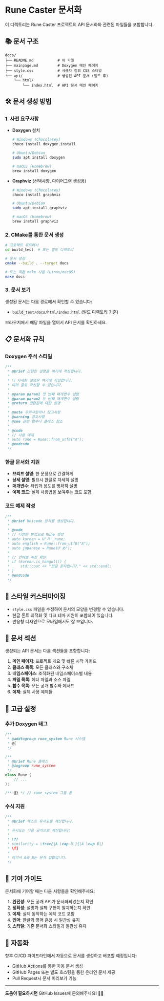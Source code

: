 # Rune Caster 문서화

이 디렉토리는 Rune Caster 프로젝트의 API 문서화와 관련된 파일들을 포함합니다.

## 📚 문서 구조

```
docs/
├── README.md           # 이 파일
├── mainpage.md         # Doxygen 메인 페이지
├── style.css           # 사용자 정의 CSS 스타일
└── api/                # 생성된 API 문서 (빌드 후)
    └── html/
        └── index.html  # API 문서 메인 페이지
```

## 🛠️ 문서 생성 방법

### 1. 사전 요구사항

- **Doxygen** 설치
  ```bash
  # Windows (Chocolatey)
  choco install doxygen.install

  # Ubuntu/Debian
  sudo apt install doxygen

  # macOS (Homebrew)
  brew install doxygen
  ```

- **Graphviz** (선택사항, 다이어그램 생성용)
  ```bash
  # Windows (Chocolatey)
  choco install graphviz

  # Ubuntu/Debian
  sudo apt install graphviz

  # macOS (Homebrew)
  brew install graphviz
  ```

### 2. CMake를 통한 문서 생성

```bash
# 프로젝트 루트에서
cd build_test  # 또는 빌드 디렉토리

# 문서 생성
cmake --build . --target docs

# 또는 직접 make 사용 (Linux/macOS)
make docs
```

### 3. 문서 보기

생성된 문서는 다음 경로에서 확인할 수 있습니다:
- `build_test/docs/html/index.html` (빌드 디렉토리 기준)

브라우저에서 해당 파일을 열어서 API 문서를 확인하세요.

## 📋 문서화 규칙

### Doxygen 주석 스타일

```cpp
/**
 * @brief 간단한 설명을 여기에 작성합니다.
 *
 * 더 자세한 설명은 여기에 작성합니다.
 * 여러 줄로 작성할 수 있습니다.
 *
 * @param param1 첫 번째 매개변수 설명
 * @param param2 두 번째 매개변수 설명
 * @return 반환값에 대한 설명
 *
 * @note 주의사항이나 참고사항
 * @warning 경고사항
 * @see 관련 함수나 클래스 참조
 *
 * @code
 * // 사용 예제
 * auto rune = Rune::from_utf8("A");
 * @endcode
 */
```

### 한글 문서화 지원

- **브리프 설명**: 한 문장으로 간결하게
- **상세 설명**: 필요시 한글로 자세히 설명
- **매개변수**: 타입과 용도를 명확히 설명
- **예제 코드**: 실제 사용법을 보여주는 코드 포함

### 코드 예제 작성

```cpp
/**
 * @brief Unicode 문자를 생성합니다.
 *
 * @code
 * // 다양한 방법으로 Rune 생성
 * auto korean = U'가'_rune;
 * auto english = Rune::from_utf8("A");
 * auto japanese = Rune(U'あ');
 *
 * // 언어별 속성 확인
 * if (korean.is_hangul()) {
 *     std::cout << "한글 문자입니다." << std::endl;
 * }
 * @endcode
 */
```

## 🎨 스타일 커스터마이징

- `style.css` 파일을 수정하여 문서의 모양을 변경할 수 있습니다.
- 한글 폰트 최적화 및 다크 테마 지원이 포함되어 있습니다.
- 반응형 디자인으로 모바일에서도 잘 보입니다.

## 📖 문서 섹션

생성되는 API 문서는 다음 섹션들을 포함합니다:

1. **메인 페이지**: 프로젝트 개요 및 빠른 시작 가이드
2. **클래스 목록**: 모든 클래스와 구조체
3. **네임스페이스**: 조직화된 네임스페이스별 내용
4. **파일 목록**: 헤더 파일과 소스 파일
5. **함수 목록**: 모든 공개 함수와 메서드
6. **예제**: 실제 사용 예제들

## 🔧 고급 설정

### 추가 Doxygen 태그

```cpp
/**
 * @addtogroup rune_system Rune 시스템
 * @{
 */

/**
 * @brief Rune 클래스
 * @ingroup rune_system
 */
class Rune {
    // ...
};

/** @} */ // rune_system 그룹 끝
```

### 수식 지원

```cpp
/**
 * @brief 텍스트 유사도를 계산합니다.
 *
 * 유사도는 다음 공식으로 계산됩니다:
 *
 * \f[
 * similarity = \frac{|A \cap B|}{|A \cup B|}
 * \f]
 *
 * 여기서 A와 B는 문자 집합입니다.
 */
```

## 📝 기여 가이드

문서화에 기여할 때는 다음 사항들을 확인해주세요:

1. **완전성**: 모든 공개 API가 문서화되었는지 확인
2. **정확성**: 설명과 실제 구현이 일치하는지 확인
3. **예제**: 실제 동작하는 예제 코드 포함
4. **언어**: 한글과 영어 혼용 시 일관성 유지
5. **스타일**: 기존 문서화 스타일과 일관성 유지

## 🚀 자동화

향후 CI/CD 파이프라인에서 자동으로 문서를 생성하고 배포할 예정입니다:

- GitHub Actions를 통한 자동 문서 생성
- GitHub Pages 또는 별도 호스팅을 통한 온라인 문서 제공
- Pull Request시 문서 미리보기 기능

---

**도움이 필요하시면** GitHub Issues에 문의해주세요! 🙋‍♂️
